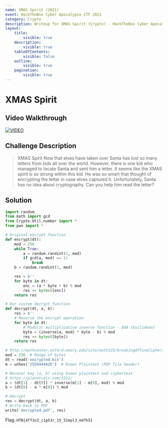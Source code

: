 ```yaml
---
name: XMAS Spirit (2021)
event: HackTheBox Cyber Apocalypse CTF 2021
category: Crypto
description: Writeup for XMAS Spirit (Crypto) - HackTheBox Cyber Apocalypse CTF (2021) 💜
layout:
    title:
        visible: true
    description:
        visible: true
    tableOfContents:
        visible: false
    outline:
        visible: true
    pagination:
        visible: true
---
```


# XMAS Spirit

## Video Walkthrough

[![VIDEO](https://img.youtube.com/vi/deg0CQwwN-M/0.jpg)](https://youtu.be/deg0CQwwN-M?t=764s "HTB Cyber Apocalypse CTF 2021: XMAS Spirit")

## Challenge Description

> XMAS Spirit Now that elves have taken over Santa has lost so many letters from kids all over the world. However, there is one kid who managed to locate Santa and sent him a letter. It seems like the XMAS spirit is so strong within this kid. He was so smart that thought of encrypting the letter in case elves captured it. Unfortunately, Santa has no idea about cryptography. Can you help him read the letter?

## Solution

```py
import random
from math import gcd
from Crypto.Util.number import *
from pwn import *

# Original encrypt function
def encrypt(dt):
    mod = 256
    while True:
        a = random.randint(1, mod)
        if gcd(a, mod) == 1:
            break
    b = random.randint(1, mod)

    res = b''
    for byte in dt:
        enc = (a * byte + b) % mod
        res += bytes([enc])
    return res

# Our custom decrypt function
def decrypt(dt, a, b):
    res = b''
    # Reverse the encrypt operation
    for byte in dt:
        # Modular multiplicative inverse function - EAA (Euclidean)
        byte = (inverse(a, mod) * byte - b) % mod
        res += bytes([byte])
    return res

# http://mathcenter.oxford.emory.edu/site/math125/breakingAffineCiphers/
mod = 256  # Range of bytes
dt = read('encrypted.bin')
m = unhex('255044462D')  # Known Plaintext (PDF file header)

# Recover key (a, b) using known plaintext and ciphertext
# https://planetcalc.com/3311/
a = (dt[1] - dt[0]) * inverse(m[1] - m[0], mod) % mod
b = (dt[0] - a * m[0]) % mod

# Decrypt
res = decrypt(dt, a, b)
# Write back to PDF
write('decrypted.pdf', res)
```

Flag: `HTB{4ff1n3_c1ph3r_15_51mpl3_m47h5}`
